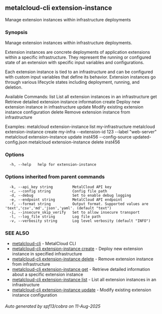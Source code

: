 ## metalcloud-cli extension-instance

Manage extension instances within infrastructure deployments

### Synopsis

Manage extension instances within infrastructure deployments.

Extension instances are concrete deployments of application extensions within a specific infrastructure.
They represent the running or configured state of an extension with specific input variables and configurations.

Each extension instance is tied to an infrastructure and can be configured with custom input
variables that define its behavior. Extension instances go through various lifecycle states
including deployment, running, and deletion.

Available Commands:
  list     List all extension instances in an infrastructure
  get      Retrieve detailed extension instance information
  create   Deploy new extension instance in infrastructure
  update   Modify existing extension instance configuration
  delete   Remove extension instance from infrastructure

Examples:
  metalcloud extension-instance list my-infrastructure
  metalcloud extension-instance create my-infra --extension-id 123 --label "web-server"
  metalcloud extension-instance update inst456 --config-source updated-config.json
  metalcloud extension-instance delete inst456

### Options

```
  -h, --help   help for extension-instance
```

### Options inherited from parent commands

```
  -k, --api_key string         MetalCloud API key
  -c, --config string          Config file path
  -d, --debug                  Set to enable debug logging
  -e, --endpoint string        MetalCloud API endpoint
  -f, --format string          Output format. Supported values are 'text','csv','md','json','yaml'. (default "text")
  -i, --insecure_skip_verify   Set to allow insecure transport
  -l, --log_file string        Log file path
  -v, --verbosity string       Log level verbosity (default "INFO")
```

### SEE ALSO

* [metalcloud-cli](metalcloud-cli.md)	 - MetalCloud CLI
* [metalcloud-cli extension-instance create](metalcloud-cli_extension-instance_create.md)	 - Deploy new extension instance in specified infrastructure
* [metalcloud-cli extension-instance delete](metalcloud-cli_extension-instance_delete.md)	 - Remove extension instance from infrastructure
* [metalcloud-cli extension-instance get](metalcloud-cli_extension-instance_get.md)	 - Retrieve detailed information about a specific extension instance
* [metalcloud-cli extension-instance list](metalcloud-cli_extension-instance_list.md)	 - List all extension instances in an infrastructure
* [metalcloud-cli extension-instance update](metalcloud-cli_extension-instance_update.md)	 - Modify existing extension instance configuration

###### Auto generated by spf13/cobra on 11-Aug-2025
